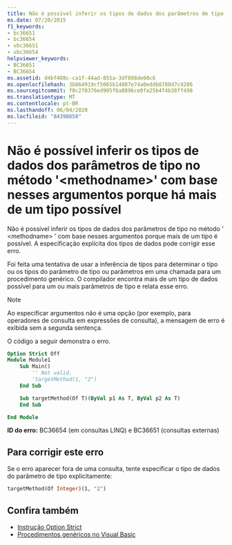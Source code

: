 ```yaml
---
title: Não é possível inferir os tipos de dados dos parâmetros de tipo no método '<methodname>' com base nesses argumentos porque há mais de um tipo possível
ms.date: 07/20/2015
f1_keywords:
- bc36651
- bc36654
- vbc36651
- vbc36654
helpviewer_keywords:
- BC36651
- BC36654
ms.assetid: d4bf408c-ca1f-44ad-855a-3df898de60c6
ms.openlocfilehash: 3b864919cf5065b14887e74a0eddb8780d7c4286
ms.sourcegitcommit: f8c270376ed905f6a8896ce0fe25b4f4b38ff498
ms.translationtype: MT
ms.contentlocale: pt-BR
ms.lasthandoff: 06/04/2020
ms.locfileid: "84398650"
---
```

# <a name="data-types-of-the-type-parameters-in-method-methodname-cannot-be-inferred-from-these-arguments-because-more-than-one-type-is-possible"></a>Não é possível inferir os tipos de dados dos parâmetros de tipo no método '\<methodname>' com base nesses argumentos porque há mais de um tipo possível

Não é possível inferir os tipos de dados dos parâmetros de tipo no método ' \<methodname> ' com base nesses argumentos porque mais de um tipo é possível. A especificação explícita dos tipos de dados pode corrigir esse erro.

Foi feita uma tentativa de usar a inferência de tipos para determinar o tipo ou os tipos do parâmetro de tipo ou parâmetros em uma chamada para um procedimento genérico. O compilador encontra mais de um tipo de dados possível para um ou mais parâmetros de tipo e relata esse erro.

> [!NOTE]
> Ao especificar argumentos não é uma opção (por exemplo, para operadores de consulta em expressões de consulta), a mensagem de erro é exibida sem a segunda sentença.

O código a seguir demonstra o erro.

```vb
Option Strict Off
Module Module1
    Sub Main()
        '' Not valid.
        'targetMethod(1, "2")
    End Sub

    Sub targetMethod(Of T)(ByVal p1 As T, ByVal p2 As T)
    End Sub

End Module
```

**ID do erro:** BC36654 (em consultas LINQ) e BC36651 (consultas externas)

## <a name="to-correct-this-error"></a>Para corrigir este erro

Se o erro aparecer fora de uma consulta, tente especificar o tipo de dados do parâmetro de tipo explicitamente:

```vb
targetMethod(Of Integer)(1, "2")
```

## <a name="see-also"></a>Confira também

- [Instrução Option Strict](../language-reference/statements/option-strict-statement.md)
- [Procedimentos genéricos no Visual Basic](../programming-guide/language-features/data-types/generic-procedures.md)
